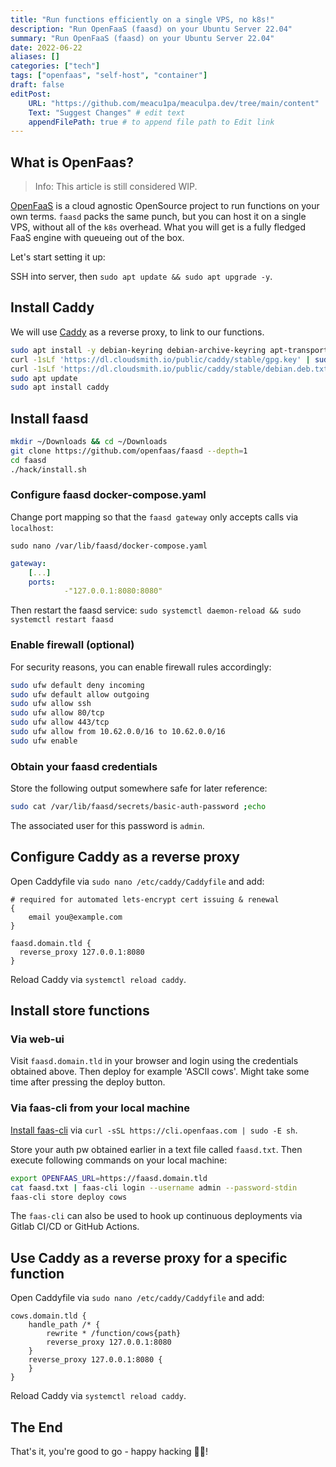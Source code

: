 ```yaml
---
title: "Run functions efficiently on a single VPS, no k8s!"
description: "Run OpenFaaS (faasd) on your Ubuntu Server 22.04"
summary: "Run OpenFaaS (faasd) on your Ubuntu Server 22.04"
date: 2022-06-22
aliases: []
categories: ["tech"]
tags: ["openfaas", "self-host", "container"]
draft: false
editPost:
    URL: "https://github.com/meacu1pa/meaculpa.dev/tree/main/content"
    Text: "Suggest Changes" # edit text
    appendFilePath: true # to append file path to Edit link
---
```


## What is OpenFaas?

> Info: This article is still considered WIP.

[OpenFaaS](http://openfaas.com) is a cloud agnostic OpenSource project to run functions on your own terms. `faasd` packs the same punch, but you can host it on a single VPS, without all of the `k8s` overhead. What you will get is a fully fledged FaaS engine with queueing out of the box.

Let's start setting it up:

SSH into server, then `sudo apt update && sudo apt upgrade -y`.

## Install Caddy

We will use [Caddy](https://caddyserver.com/) as a reverse proxy, to link to our functions.

```bash
sudo apt install -y debian-keyring debian-archive-keyring apt-transport-https
curl -1sLf 'https://dl.cloudsmith.io/public/caddy/stable/gpg.key' | sudo gpg --dearmor -o /usr/share/keyrings/caddy-stable-archive-keyring.gpg
curl -1sLf 'https://dl.cloudsmith.io/public/caddy/stable/debian.deb.txt' | sudo tee /etc/apt/sources.list.d/caddy-stable.list
sudo apt update
sudo apt install caddy
```

## Install faasd

```bash
mkdir ~/Downloads && cd ~/Downloads
git clone https://github.com/openfaas/faasd --depth=1
cd faasd
./hack/install.sh
```

### Configure faasd docker-compose.yaml

Change port mapping so that the `faasd gateway` only accepts calls via `localhost`:

`sudo nano /var/lib/faasd/docker-compose.yaml`

```yaml
gateway:
    [...]
    ports:
            -"127.0.0.1:8080:8080"
```

Then restart the faasd service: `sudo systemctl daemon-reload && sudo systemctl restart faasd`

### Enable firewall (optional)

For security reasons, you can enable firewall rules accordingly:

```bash
sudo ufw default deny incoming
sudo ufw default allow outgoing
sudo ufw allow ssh
sudo ufw allow 80/tcp
sudo ufw allow 443/tcp
sudo ufw allow from 10.62.0.0/16 to 10.62.0.0/16
sudo ufw enable
```

### Obtain your faasd credentials

Store the following output somewhere safe for later reference:

```bash
sudo cat /var/lib/faasd/secrets/basic-auth-password ;echo
```

The associated user for this password is `admin`.

## Configure Caddy as a reverse proxy

Open Caddyfile via `sudo nano /etc/caddy/Caddyfile` and add:

```text
# required for automated lets-encrypt cert issuing & renewal
{
    email you@example.com 
}

faasd.domain.tld {
  reverse_proxy 127.0.0.1:8080
}
```

Reload Caddy via `systemctl reload caddy`.

## Install store functions

### Via web-ui

Visit `faasd.domain.tld` in your browser and login using the credentials obtained above. Then deploy for example 'ASCII cows'. Might take some time after pressing the deploy button.

### Via faas-cli from your local machine

[Install faas-cli](https://docs.openfaas.com/cli/install/) via `curl -sSL https://cli.openfaas.com | sudo -E sh`.

Store your auth pw obtained earlier in a text file called `faasd.txt`.
Then execute following commands on your local machine:

```bash
export OPENFAAS_URL=https://faasd.domain.tld
cat faasd.txt | faas-cli login --username admin --password-stdin
faas-cli store deploy cows
```

The `faas-cli` can also be used to hook up continuous deployments via Gitlab CI/CD or GitHub Actions.

## Use Caddy as a reverse proxy for a specific function

Open Caddyfile via `sudo nano /etc/caddy/Caddyfile` and add:

```text
cows.domain.tld {
    handle_path /* {
        rewrite * /function/cows{path}
        reverse_proxy 127.0.0.1:8080
    }
    reverse_proxy 127.0.0.1:8080 {
    }
}
```

Reload Caddy via `systemctl reload caddy`.

## The End

That's it, you're good to go - happy hacking 👨‍💻!
